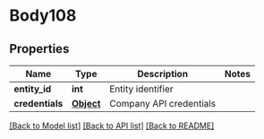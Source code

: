 # Body108

## Properties
Name | Type | Description | Notes
------------ | ------------- | ------------- | -------------
**entity_id** | **int** | Entity identifier | 
**credentials** | [**Object**](Object.md) | Company API credentials | 

[[Back to Model list]](../README.md#documentation-for-models) [[Back to API list]](../README.md#documentation-for-api-endpoints) [[Back to README]](../README.md)

